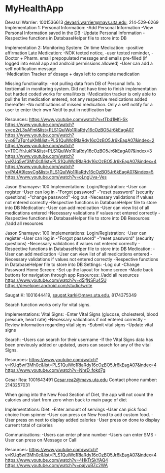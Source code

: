 # MyHealthApp

Devasri Warrier: 1001536613 devasri.warrier@mavs.uta.edu, 214-529-6269
Implementation 1: Personal Information:
  -Add Personal Information
  -View Personal Information saved in the DB
  -Update Personal Information
  -Respective functions in DatabaseHelper file to store into DB

Implementation 2: Monitoring System: On time Medication: -positive affirmation
  Late Medication: -NOK texted notice,  -user texted reminder, -Doctor + Pharm. email prepopulated message and emails pre-filled (if logged into email app
  and android permissions allowed)
  -User can add a self notification message  
  -Medication Tracker of dosage + days left to complete medication

Missing functionality: -not pulling data from DB of Personal Info. to text/email in monitoring system. Did not have time to finish implementation but harded coded works for email/texts -Medication tracker is only able to pull the 1st medication entered, not any respective medications added thereafter
-No notifications of missed medication. Only a self notify for a user to enter their own Notif to put in notification bar

Resources:
https://www.youtube.com/watch?v=tTbd1Mfi-Sk
https://www.youtube.com/watch?v=cp2rL3sAFmI&list=PLS1QulWo1RIaRdy16cOzBO5Jr6kEagA07
https://www.youtube.com/watch?v=p8TaTgr4uKM&list=PLS1QulWo1RIaRdy16cOzBO5Jr6kEagA07&index=2
https://www.youtube.com/watch?v=T0ClYrJukPA&list=PLS1QulWo1RIaRdy16cOzBO5Jr6kEagA07&index=3
https://www.youtube.com/watch?v=KUq5wf3Mh0c&list=PLS1QulWo1RIaRdy16cOzBO5Jr6kEagA07&index=4
https://www.youtube.com/watch?v=PA4A9IesyCg&list=PLS1QulWo1RIaRdy16cOzBO5Jr6kEagA07&index=5
https://www.youtube.com/watch?v=oLngUva-Ves


Jason Shamayev: 100
Implementations:
Login/Registration:
  -User can register
  -User can log in
  -"Forgot password"
  -"reset password" (security questions)
  -"change password"
  -log out
  -Necessary validations if values not entered correctly
  -Respective functions in DatabaseHelper file to store into DB
Medication:
  -User can add medication
  -User can view list of all medications entered
  -Necessary validations if values not entered correctly
  -Respective functions in DatabaseHelper file to store into DB
Resources: //add all resources

Jason Shamayev: 100
Implementations:
Login/Registration:
  -User can register
  -User can log in
  -"Forgot password"
  -"reset password" (security questions)
  -Necessary validations if values not entered correctly
  -Respective functions in DatabaseHelper file to store into DB
Medication:
  -User can add medication
  -User can view list of all medications entered
  -Necessary validations if values not entered correctly
  -Respective functions in DatabaseHelper file to store into DB
Settings:
  -Log out
  -Change Password
Home Screen:
  -Set up the layout for home screen
  -Made back buttons for navigation through app
Resources: //add all resources
https://www.youtube.com/watch?v=d5jfNSFu45U
https://developer.android.com/studio/write






Saugat K: 1001644419, saugat.karki@mavs.uta.edu, 8174375349

Search function works only for vital signs.

Implementations:
Vital Signs:
-Enter Vital Signs (glucose, cholesterol, blood pressure, heart rate)
-Necessary validations if not entered correctly
-Review information regarding vital signs
-Submit vital signs
-Update vital signs

Search:
-Users can search for their username
-If the Vital Signs data has been previously added or updated, users can search for any of the vital Signs.

Resources:
https://www.youtube.com/watch?v=KUq5wf3Mh0c&list=PLS1QulWo1RIaRdy16cOzBO5Jr6kEagA07&index=4
https://www.youtube.com/watch?v=NhrD_fokd7g






Cesar Rea: 1001643491
Cesar.rea2@mavs.uta.edu
Contact phone number: 2143257031

When going into the New Food Section of Diet, the app will not count the calories
and start from zero when back to main page of diet

Implementations:
Diet:
-Enter amount of servings
-User can pick food choice from spinner
-User can press on New Food to add custom food.
-User press on next to display added calories
-User press on done to display current total of calories


Communications:
-Users can enter phone number
-Users can enter SMS
-User can press on Message or Call

Resources:
https://www.youtube.com/watch?v=KUq5wf3Mh0c&list=PLS1QulWo1RIaRdy16cOzBO5Jr6kEagA07&index=4
https://www.youtube.com/watch?v=4HkTrSkYAQ4
https://www.youtube.com/watch?v=pajvuBZc2WA

